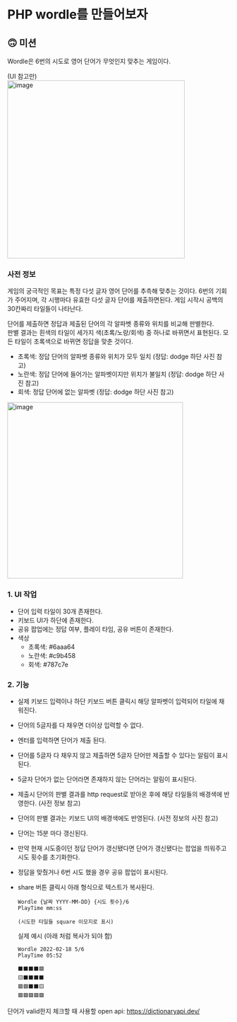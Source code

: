 # PHP wordle를 만들어보자

## 🙃 미션

Wordle은 6번의 시도로 영어 단어가 무엇인지 맞추는 게임이다.

(UI 참고만) <br />
<img width="402" alt="image" src="https://user-images.githubusercontent.com/32596517/154688302-d3e5275f-ce91-4357-a8a2-e7414d59dba6.png">

### 사전 정보
게임의 궁극적인 목표는 특정 다섯 글자 영어 단어를 추측해 맞추는 것이다. 6번의 기회가 주어지며, 각 시행마다 유효한 다섯 글자 단어를 제출하면된다. 게임 시작시 공백의 30칸짜리 타일들이 나타난다. <br />

단어를 제출하면 정답과 제출된 단어의 각 알파벳 종류와 위치를 비교해 판별한다. <br />
판별 결과는 흰색의 타일이 세가지 색(초록/노랑/회색) 중 하나로 바뀌면서 표현된다. 모든 타일이 초록색으로 바뀌면 정답을 맞춘 것이다.
- 초록색: 정답 단어의 알파벳 종류와 위치가 모두 일치 (정답: dodge 하단 사진 참고)
- 노란색: 정답 단어에 들어가는 알파벳이지만 위치가 불일치 (정답: dodge 하단 사진 참고)
- 회색: 정답 단어에 없는 알파벳 (정답: dodge 하단 사진 참고)

<img width="398" alt="image" src="https://user-images.githubusercontent.com/32596517/154688654-27bd503a-69e7-4908-b2b0-0dc382005831.png">

### 1. UI 작업
- 단어 입력 타일이 30개 존재한다.
- 키보드 UI가 하단에 존재한다.
- 공유 팝업에는 정답 여부, 플레이 타임, 공유 버튼이 존재한다.
- 색상
  - 초록색: #6aaa64
  - 노란색: #c9b458
  - 회색: #787c7e

### 2. 기능
- 실제 키보드 입력이나 하단 키보드 버튼 클릭시 해당 알파벳이 입력되어 타일에 채워진다.
- 단어의 5글자를 다 채우면 더이상 입력할 수 없다.
- 엔터를 입력하면 단어가 제출 된다.
- 단어를 5글자 다 채우지 않고 제출하면 5글자 단어만 제출할 수 있다는 알림이 표시된다.
- 5글자 단어가 없는 단어라면 존재하지 않는 단어라는 알림이 표시된다.
- 제출시 단어의 판별 결과를 http request로 받아온 후에 해당 타일들의 배경색에 반영한다. (사전 정보 참고)
- 단어의 판별 결과는 키보드 UI의 배경색에도 반영된다. (사전 정보의 사진 참고)
- 단어는 15분 마다 갱신된다.
- 만약 현재 시도중이던 정답 단어가 갱신됐다면 단어가 갱신됐다는 팝업을 띄워주고 시도 횟수를 초기화한다.
- 정답을 맞췄거나 6번 시도 했을 경우 공유 팝업이 표시된다.
- share 버튼 클릭시 아래 형식으로 텍스트가 복사된다.
  ```
  Wordle {날짜 YYYY-MM-DD} {시도 횟수}/6
  PlayTime mm:ss

  (시도한 타일들 square 이모지로 표시)
  ```

  실제 예시 (아래 처럼 복사가 되야 함)
  ```
  Wordle 2022-02-18 5/6
  PlayTime 05:52

  ⬛⬛⬛⬛🟩
  🟨⬛⬛⬛⬛
  🟩🟩⬛⬛🟨
  🟩🟩🟩🟩🟩
  ```

단어가 valid한지 체크할 때 사용할 open api: https://dictionaryapi.dev/
